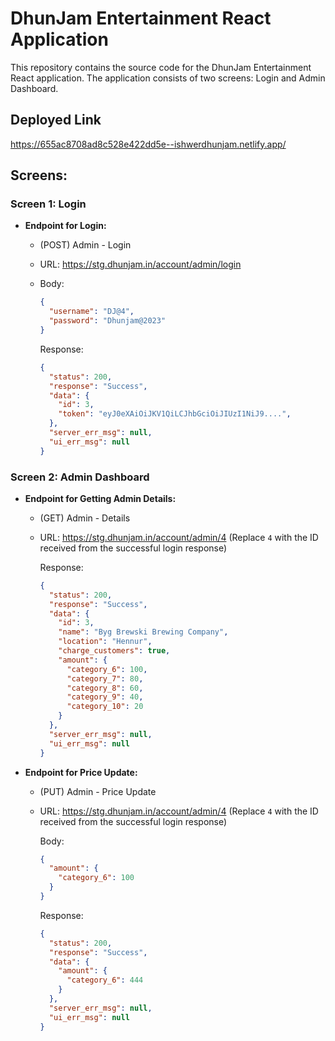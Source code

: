 # DhunJam Entertainment React Application

This repository contains the source code for the DhunJam Entertainment React application. The application consists of two screens: Login and Admin Dashboard.

## Deployed Link
https://655ac8708ad8c528e422dd5e--ishwerdhunjam.netlify.app/

## Screens:

### Screen 1: Login

- **Endpoint for Login:**
  - (POST) Admin - Login
  - URL: https://stg.dhunjam.in/account/admin/login
  - Body:

    ```json
    {
      "username": "DJ@4",
      "password": "Dhunjam@2023"
    }
    ```

    Response:

    ```json
    {
      "status": 200,
      "response": "Success",
      "data": {
        "id": 3,
        "token": "eyJ0eXAiOiJKV1QiLCJhbGciOiJIUzI1NiJ9....",
      },
      "server_err_msg": null,
      "ui_err_msg": null
    }
    ```

### Screen 2: Admin Dashboard

- **Endpoint for Getting Admin Details:**
  - (GET) Admin - Details
  - URL: https://stg.dhunjam.in/account/admin/4
    (Replace `4` with the ID received from the successful login response)

    Response:

    ```json
    {
      "status": 200,
      "response": "Success",
      "data": {
        "id": 3,
        "name": "Byg Brewski Brewing Company",
        "location": "Hennur",
        "charge_customers": true,
        "amount": {
          "category_6": 100,
          "category_7": 80,
          "category_8": 60,
          "category_9": 40,
          "category_10": 20
        }
      },
      "server_err_msg": null,
      "ui_err_msg": null
    }
    ```

- **Endpoint for Price Update:**
  - (PUT) Admin - Price Update
  - URL: https://stg.dhunjam.in/account/admin/4
    (Replace `4` with the ID received from the successful login response)

    Body:

    ```json
    {
      "amount": {
        "category_6": 100
      }
    }
    ```

    Response:

    ```json
    {
      "status": 200,
      "response": "Success",
      "data": {
        "amount": {
          "category_6": 444
        }
      },
      "server_err_msg": null,
      "ui_err_msg": null
    }
    ```
